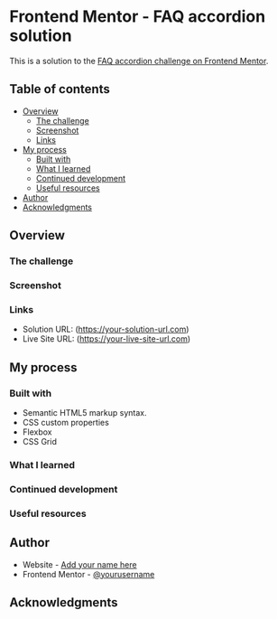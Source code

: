# Frontend Mentor - FAQ accordion solution

This is a solution to the 
[FAQ accordion challenge on Frontend Mentor](https://www.frontendmentor.io/challenges/faq-accordion-wyfFdeBwBz).

## Table of contents

- [Overview](#overview)
  - [The challenge](#the-challenge)
  - [Screenshot](#screenshot)
  - [Links](#links)
- [My process](#my-process)
  - [Built with](#built-with)
  - [What I learned](#what-i-learned)
  - [Continued development](#continued-development)
  - [Useful resources](#useful-resources)
- [Author](#author)
- [Acknowledgments](#acknowledgments)

## Overview

### The challenge

### Screenshot

### Links
- Solution URL: (https://your-solution-url.com)
- Live Site URL: (https://your-live-site-url.com)


## My process
### Built with
- Semantic HTML5 markup syntax. 
- CSS custom properties
- Flexbox
- CSS Grid

### What I learned

### Continued development

### Useful resources

## Author
- Website - [Add your name here](https://www.your-site.com)
- Frontend Mentor - [@yourusername](https://www.frontendmentor.io/profile/yourusername)

## Acknowledgments


